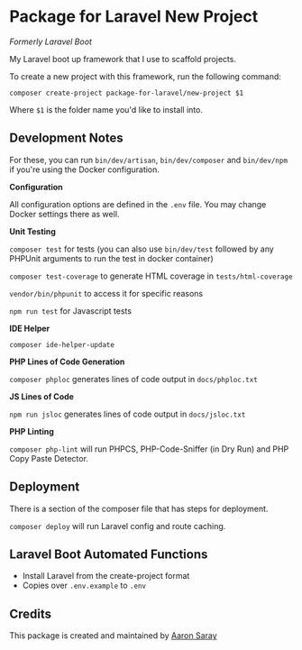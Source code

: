 # Package for Laravel New Project

*Formerly Laravel Boot*

My Laravel boot up framework that I use to scaffold projects.

To create a new project with this framework, run the following command:

`composer create-project package-for-laravel/new-project $1`

Where `$1` is the folder name you'd like to install into.

## Development Notes

For these, you can run `bin/dev/artisan`, `bin/dev/composer` and `bin/dev/npm` if you're using the Docker configuration.

**Configuration**

All configuration options are defined in the `.env` file. You may change Docker settings there as well.

**Unit Testing**

`composer test` for tests (you can also use `bin/dev/test` followed by any PHPUnit arguments to run the test in docker container)

`composer test-coverage` to generate HTML coverage in `tests/html-coverage`

`vendor/bin/phpunit` to access it for specific reasons

`npm run test` for Javascript tests

**IDE Helper**

`composer ide-helper-update`

**PHP Lines of Code Generation**

`composer phploc` generates lines of code output in `docs/phploc.txt`

**JS Lines of Code**

`npm run jsloc` generates lines of code output in `docs/jsloc.txt`

**PHP Linting**

`composer php-lint` will run PHPCS, PHP-Code-Sniffer (in Dry Run) and PHP Copy Paste Detector.

## Deployment 

There is a section of the composer file that has steps for deployment.

`composer deploy` will run Laravel config and route caching.

## Laravel Boot Automated Functions

- Install Laravel from the create-project format
- Copies over `.env.example` to `.env`

## Credits

This package is created and maintained by [Aaron Saray](https://github.com/aaronsaray) 
